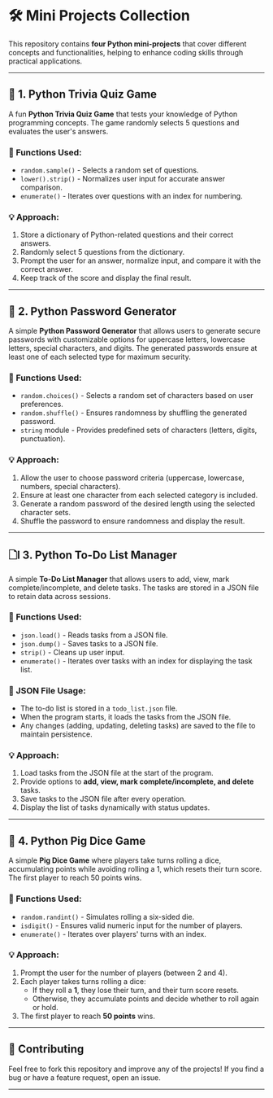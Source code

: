 # 🛠️ Mini Projects Collection

This repository contains **four Python mini-projects** that cover different concepts and functionalities, helping to enhance coding skills through practical applications.

---

## 🧠 1. Python Trivia Quiz Game
A fun **Python Trivia Quiz Game** that tests your knowledge of Python programming concepts. The game randomly selects 5 questions and evaluates the user's answers.

### 🔧 Functions Used:
- `random.sample()` - Selects a random set of questions.
- `lower().strip()` - Normalizes user input for accurate answer comparison.
- `enumerate()` - Iterates over questions with an index for numbering.

### 💡 Approach:
1. Store a dictionary of Python-related questions and their correct answers.
2. Randomly select 5 questions from the dictionary.
3. Prompt the user for an answer, normalize input, and compare it with the correct answer.
4. Keep track of the score and display the final result.

---

## 🔐 2. Python Password Generator
A simple **Python Password Generator** that allows users to generate secure passwords with customizable options for uppercase letters, lowercase letters, special characters, and digits. The generated passwords ensure at least one of each selected type for maximum security.

### 🔧 Functions Used:
- `random.choices()` - Selects a random set of characters based on user preferences.
- `random.shuffle()` - Ensures randomness by shuffling the generated password.
- `string` module - Provides predefined sets of characters (letters, digits, punctuation).

### 💡 Approach:
1. Allow the user to choose password criteria (uppercase, lowercase, numbers, special characters).
2. Ensure at least one character from each selected category is included.
3. Generate a random password of the desired length using the selected character sets.
4. Shuffle the password to ensure randomness and display the result.

---

## 🗋l 3. Python To-Do List Manager
A simple **To-Do List Manager** that allows users to add, view, mark complete/incomplete, and delete tasks. The tasks are stored in a JSON file to retain data across sessions.

### 🔧 Functions Used:
- `json.load()` - Reads tasks from a JSON file.
- `json.dump()` - Saves tasks to a JSON file.
- `strip()` - Cleans up user input.
- `enumerate()` - Iterates over tasks with an index for displaying the task list.

### 💾 JSON File Usage:
- The to-do list is stored in a `todo_list.json` file.
- When the program starts, it loads the tasks from the JSON file.
- Any changes (adding, updating, deleting tasks) are saved to the file to maintain persistence.

### 💡 Approach:
1. Load tasks from the JSON file at the start of the program.
2. Provide options to **add, view, mark complete/incomplete, and delete** tasks.
3. Save tasks to the JSON file after every operation.
4. Display the list of tasks dynamically with status updates.

---

## 🎯 4. Python Pig Dice Game
A simple **Pig Dice Game** where players take turns rolling a dice, accumulating points while avoiding rolling a 1, which resets their turn score. The first player to reach 50 points wins.

### 🔧 Functions Used:
- `random.randint()` - Simulates rolling a six-sided die.
- `isdigit()` - Ensures valid numeric input for the number of players.
- `enumerate()` - Iterates over players' turns with an index.

### 💡 Approach:
1. Prompt the user for the number of players (between 2 and 4).
2. Each player takes turns rolling a dice:
   - If they roll a **1**, they lose their turn, and their turn score resets.
   - Otherwise, they accumulate points and decide whether to roll again or hold.
3. The first player to reach **50 points** wins.

---

## 🤝 Contributing
Feel free to fork this repository and improve any of the projects! If you find a bug or have a feature request, open an issue.

---

